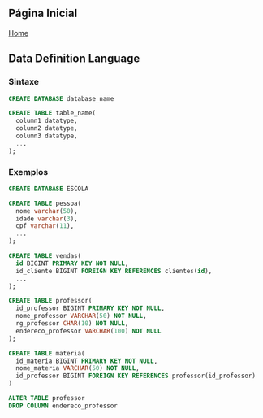 ## Página Inicial

[Home](../index.md)


## Data Definition Language

### Sintaxe

```sql
CREATE DATABASE database_name

CREATE TABLE table_name(
  column1 datatype,
  column2 datatype,
  column3 datatype,
  ...
);
```
### Exemplos
```sql
CREATE DATABASE ESCOLA

CREATE TABLE pessoa(
  nome varchar(50),
  idade varchar(3),
  cpf varchar(11),
  ...
);
```
```sql
CREATE TABLE vendas(
  id BIGINT PRIMARY KEY NOT NULL,
  id_cliente BIGINT FOREIGN KEY REFERENCES clientes(id),
  ...
);
```
```sql
CREATE TABLE professor(
  id_professor BIGINT PRIMARY KEY NOT NULL,
  nome_professor VARCHAR(50) NOT NULL,
  rg_professor CHAR(10) NOT NULL,
  endereco_professor VARCHAR(100) NOT NULL
);
```
```sql
CREATE TABLE materia(
  id_materia BIGINT PRIMARY KEY NOT NULL,
  nome_materia VARCHAR(50) NOT NULL,
  id_professor BIGINT FOREIGN KEY REFERENCES professor(id_professor)
)
```
```sql
ALTER TABLE professor
DROP COLUMN endereco_professor
```
